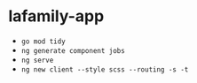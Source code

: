 # lafamily-app
- ` go mod tidy `
 - ` ng generate component jobs `
 - ` ng serve `
 - ` ng new client --style scss --routing -s -t `